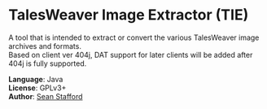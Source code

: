 # TalesWeaver Image Extractor (TIE)
A tool that is intended to extract or convert the various TalesWeaver image
 archives and formats.<br/>
Based on client ver 404j, DAT support for later clients will be added after 404j
 is fully supported.

__Language__: Java <br/>
__License__: GPLv3+<br/>
__Author__: [Sean Stafford](http://github.com/PyroSamurai)
